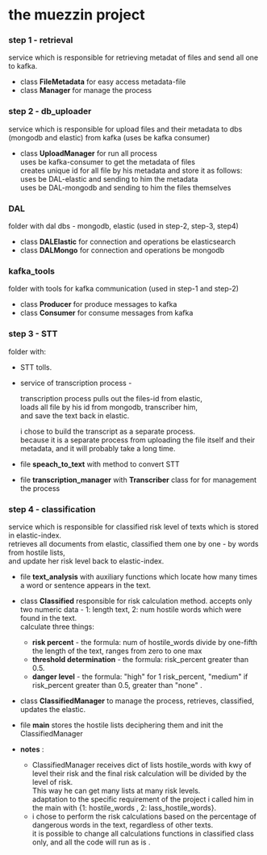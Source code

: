 # the muezzin project

### step 1 - retrieval

service which is responsible for retrieving metadat of files
and send all one to kafka.  

- class **FileMetadata**  for easy access metadata-file  
- class **Manager** for manage the process  


### step 2 - db_uploader  

service which is responsible for upload files and their metadata to dbs (mongodb and elastic)
from kafka (uses be kafka consumer)  

- class **UploadManager** for run all process   
uses be kafka-consumer to get the metadata of files  
creates unique id for all file by his metadata and  store it as follows:  
uses be DAL-elastic and sending to him the metadata  
uses be DAL-mongodb and sending to him the files themselves


### DAL  

folder with dal dbs - mongodb, elastic  (used in step-2, step-3, step4)  

- class **DALElastic** for connection and operations be elasticsearch  
- class **DALMongo** for connection and operations be mongodb   


### kafka_tools  

folder with tools for kafka communication  (used in step-1 and step-2)   

- class **Producer** for produce messages to kafka
- class **Consumer** for consume messages from kafka  


### step 3 - STT  

folder with:  

- STT tolls.  
- service of transcription process -  

    transcription process pulls out the files-id from elastic,  
    loads all file by his id from mongodb, transcriber him,  
    and save the text back in elastic.

    i chose to build the transcript as a separate process.  
    because it is a separate process from uploading the file itself and their metadata,
    and it will probably take a long time.  


- file **speach_to_text** with method to convert STT  
- file **transcription_manager** with **Transcriber** class for for management the process  


### step 4 - classification  

service which is responsible for classified risk level of texts which is stored in elastic-index.  
retrieves all documents from elastic, classified them one by one - by words from hostile lists,  
and update her risk level back to elastic-index.  

- file **text_analysis** with auxiliary functions which locate how many times a word or sentence appears in the text.  
- class **Classified** responsible for risk calculation method. accepts only two numeric data - 1: length text, 2: num hostile words which were found in the text.  
  calculate three things:  
  - **risk percent** - the formula: num of hostile_words divide by one-fifth the length of the text, ranges from zero to one max  
  - **threshold determination** - the formula: risk_percent greater than 0.5.  
  - **danger level** - the formula: "high" for 1 risk_percent, "medium" if risk_percent greater than 0.5, greater than "none" .  

- class **ClassifiedManager** to manage the process, retrieves, classified, updates the elastic.  
- file **main** stores the hostile lists deciphering them and init the ClassifiedManager  


- **notes** : 
  - ClassifiedManager receives dict of lists hostile_words with kwy of level their risk and the final risk calculation will be divided by the level of risk.  
  This way he can get many lists at many risk levels.   
  adaptation to the specific requirement of the project i called him  in the main with  {1: hostile_words , 2: lass_hostile_words}.  
  - i chose to perform the risk calculations based on the percentage of dangerous words in the text, regardless of other texts.  
  it is possible to change all calculations functions in classified class only, and all the code will run as is  .
    
